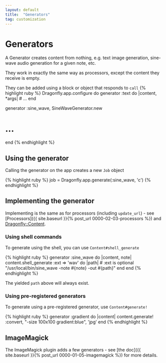 ```yaml
---
layout: default
title:  "Generators"
tag: customization
---
```


# Generators
A Generator creates content from nothing, e.g. text image generation, sine-wave audio generation for a given note, etc.

They work in exactly the same way as processors, except the content they receive is empty.

They can be added using a block or object that responds to `call`
{% highlight ruby %}
Dragonfly.app.configure do
  generator :text do |content, *args|
    # ...
  end

  generator :sine_wave, SineWaveGenerator.new
  # ...
end
{% endhighlight %}
<!-- *** silly asterisk highlighting -->

## Using the generator
Calling the generator on the app creates a new `Job` object

{% highlight ruby %}
job = Dragonfly.app.generate(:sine_wave, 'c')
{% endhighlight %}

## Implementing the generator
Implementing is the same as for processors (including `update_url`) - see [Processors]({{ site.baseurl }}{% post_url 0000-02-03-processors %})
and <a href="http://rdoc.info/github/markevans/dragonfly/Dragonfly/Content" target="_blank">Dragonfly::Content</a>.

### Using shell commands
To generate using the shell, you can use `Content#shell_generate`

{% highlight ruby %}
generator :sine_wave do |content, note|
  content.shell_generate :ext => 'wav' do |path|  # :ext is optional
    "/usr/local/bin/sine_wave -note #{note} -out #{path}"
  end
end
{% endhighlight %}

The yielded `path` above will always exist.

### Using pre-registered generators
To generate using a pre-registered generator, use `Content#generate!`

{% highlight ruby %}
generator :gradient do |content|
  content.generate! :convert, "-size 100x100 gradient:blue", 'jpg'
end
{% endhighlight %}

## ImageMagick
The ImageMagick plugin adds a few generators - see [the doc]({{ site.baseurl }}{% post_url 0000-01-05-imagemagick %}) for more details.
